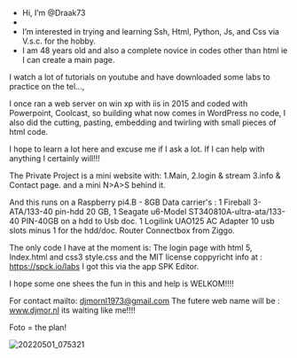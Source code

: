- Hi, I’m @Draak73
- 
- I’m interested in trying and learning Ssh, Html, Python, Js, and Css via V.s.c. for the hobby. 
- I am 48 years old and also a complete novice in codes other than html ie I can create a main page.

I watch a lot of tutorials on youtube and have downloaded some labs to practice on the tel...,

I once ran a web server on win xp with iis in 2015 and coded with Powerpoint, Coolcast,
so building what now comes in WordPress no code,
I also did the cutting, pasting, embedding and twirling with small pieces of html code.

I hope to learn a lot here and excuse me if I ask a lot.
If I can help with anything I certainly will!!!

The Private Project is a mini website with: 1.Main, 2.login & stream 3.info & Contact page. 
and a mini N>A>S behind it.

And this runs on a Raspberry pi4.B - 8GB
Data carrier's : 
1 Fireball 3-ATA/133-40 pin-hdd 20 GB, 
1 Seagate u6-Model ST340810A-ultra-ata/133-40 PIN-40GB on a hdd to Usb doc.
1 Logilink UAO125 AC Adapter 10 usb slots minus 1 for the hdd/doc.
Router Connectbox from Ziggo.

The only code I have at the moment is:
The login page with html 5, Index.html and css3 style.css and the MIT license coppyricht info at : https://spck.io/labs
I got this via the app SPK Editor.

I hope some one shees the fun in this and help is WELKOM!!!!

For contact mailto: djmornl1973@gmail.com 
The futere web name will be : www.djmor.nl its waiting like me!!!!

Foto = the plan!
 
![20220501_075321](https://user-images.githubusercontent.com/104706559/166134152-346a9e43-a013-40bb-9012-960d57fc140e.jpg)



<!---
Draak73/Draak73 is a ✨ special ✨ repository because its `README.md` (this file) appears on your GitHub profile.
You can click the Preview link to take a look at your changes.
--->
